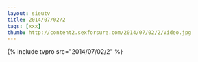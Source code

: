 ```yaml
--- 
layout: sieutv
title: 2014/07/02/2
tags: [xxx]
thumb: http://content2.sexforsure.com/2014/07/02/2/Video.jpg
---
```

{% include tvpro src="2014/07/02/2" %} 
